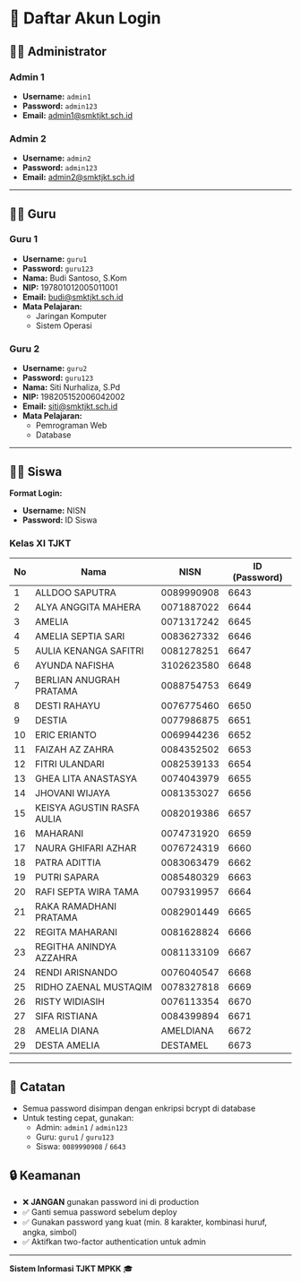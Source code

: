 # 🔐 Daftar Akun Login

## 👨‍💼 Administrator

### Admin 1
- **Username:** `admin1`
- **Password:** `admin123`
- **Email:** admin1@smktjkt.sch.id

### Admin 2
- **Username:** `admin2`
- **Password:** `admin123`
- **Email:** admin2@smktjkt.sch.id

---

## 👨‍🏫 Guru

### Guru 1
- **Username:** `guru1`
- **Password:** `guru123`
- **Nama:** Budi Santoso, S.Kom
- **NIP:** 197801012005011001
- **Email:** budi@smktjkt.sch.id
- **Mata Pelajaran:**
  - Jaringan Komputer
  - Sistem Operasi

### Guru 2
- **Username:** `guru2`
- **Password:** `guru123`
- **Nama:** Siti Nurhaliza, S.Pd
- **NIP:** 198205152006042002
- **Email:** siti@smktjkt.sch.id
- **Mata Pelajaran:**
  - Pemrograman Web
  - Database

---

## 👨‍🎓 Siswa

**Format Login:**
- **Username:** NISN
- **Password:** ID Siswa

### Kelas XI TJKT

| No | Nama | NISN | ID (Password) |
|---|---|---|---|
| 1 | ALLDOO SAPUTRA | 0089990908 | 6643 |
| 2 | ALYA ANGGITA MAHERA | 0071887022 | 6644 |
| 3 | AMELIA | 0071317242 | 6645 |
| 4 | AMELIA SEPTIA SARI | 0083627332 | 6646 |
| 5 | AULIA KENANGA SAFITRI | 0081278251 | 6647 |
| 6 | AYUNDA NAFISHA | 3102623580 | 6648 |
| 7 | BERLIAN ANUGRAH PRATAMA | 0088754753 | 6649 |
| 8 | DESTI RAHAYU | 0076775460 | 6650 |
| 9 | DESTIA | 0077986875 | 6651 |
| 10 | ERIC ERIANTO | 0069944236 | 6652 |
| 11 | FAIZAH AZ ZAHRA | 0084352502 | 6653 |
| 12 | FITRI ULANDARI | 0082539133 | 6654 |
| 13 | GHEA LITA ANASTASYA | 0074043979 | 6655 |
| 14 | JHOVANI WIJAYA | 0081353027 | 6656 |
| 15 | KEISYA AGUSTIN RASFA AULIA | 0082019386 | 6657 |
| 16 | MAHARANI | 0074731920 | 6659 |
| 17 | NAURA GHIFARI AZHAR | 0076724319 | 6660 |
| 18 | PATRA ADITTIA | 0083063479 | 6662 |
| 19 | PUTRI SAPARA | 0085480329 | 6663 |
| 20 | RAFI SEPTA WIRA TAMA | 0079319957 | 6664 |
| 21 | RAKA RAMADHANI PRATAMA | 0082901449 | 6665 |
| 22 | REGITA MAHARANI | 0081628824 | 6666 |
| 23 | REGITHA ANINDYA AZZAHRA | 0081133109 | 6667 |
| 24 | RENDI ARISNANDO | 0076040547 | 6668 |
| 25 | RIDHO ZAENAL MUSTAQIM | 0078327818 | 6669 |
| 26 | RISTY WIDIASIH | 0076113354 | 6670 |
| 27 | SIFA RISTIANA | 0084399894 | 6671 |
| 28 | AMELIA DIANA | AMELDIANA | 6672 |
| 29 | DESTA AMELIA | DESTAMEL | 6673 |

---

## 📝 Catatan

- Semua password disimpan dengan enkripsi bcrypt di database
- Untuk testing cepat, gunakan:
  - Admin: `admin1` / `admin123`
  - Guru: `guru1` / `guru123`
  - Siswa: `0089990908` / `6643`

## 🔒 Keamanan

- ❌ **JANGAN** gunakan password ini di production
- ✅ Ganti semua password sebelum deploy
- ✅ Gunakan password yang kuat (min. 8 karakter, kombinasi huruf, angka, simbol)
- ✅ Aktifkan two-factor authentication untuk admin

---

**Sistem Informasi TJKT MPKK** 🎓

